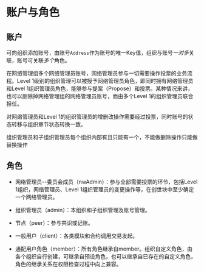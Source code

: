 # 账户与角色

## 账户

​可向组织添加账号，由账号`Address`作为账号的唯一Key值，组织与账号*一对多*关联，账号可关联*多个*角色。
  
在网络管理组多个网络管理员账号，网络管理员参与一切需要操作投票的业务流程。Level 1级别的组织管理可以被授予网络管理员角色，即同时拥有网络管理员和Level 1组织管理员角色，能够参与提案（Propose）和投票。某种情况来讲，也可以删除掉网络管理组的网络管理员账号，而由多个Level 1的组织管理员联合担任。

对网络管理员和Level 1的组织管理员的增删改操作需要经过投票，同时账号的状态转移与组织章节状态转换一致。

组织管理员和子组织管理员每个组织内部有且只能有一个，不能做删除操作只能做替换操作

## 角色

- 网络管理员--委员会成员（nwAdmin）：参与全部需要投票的环节，包括Level 1组织，网络管理员、Level 1组织管理员的变更操作等，在创世块中至少确定一个网络管理员。

- 组织管理员（admin）：本组织和子组织管理及账号管理。

- 节点（peer）：参与共识或记账。

- 一般用户（client）：各类模块和合约调用交易发起。

- 通配用户角色（member）：所有角色继承自member。组织自定义角色，由各个组织自行创建，可继承自预设角色，也可以继承自已存在的自定义角色，角色的继承关系在权限检查过程中向上兼容。
